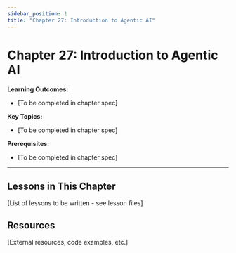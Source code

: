 ```yaml
---
sidebar_position: 1
title: "Chapter 27: Introduction to Agentic AI"
---
```


# Chapter 27: Introduction to Agentic AI

**Learning Outcomes:**
- [To be completed in chapter spec]

**Key Topics:**
- [To be completed in chapter spec]

**Prerequisites:**
- [To be completed in chapter spec]

---

## Lessons in This Chapter

[List of lessons to be written - see lesson files]

## Resources

[External resources, code examples, etc.]
